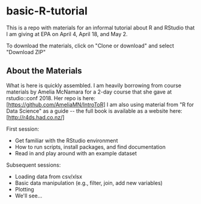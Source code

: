 # basic-R-tutorial

This is a repo with materials for an informal tutorial about R and RStudio that I am giving at EPA on April 4, April 18, and May 2.

To download the materials, click on "Clone or download" and select "Download ZIP"

## About the Materials

What is here is quickly assembled. I am heavily borrowing from course materials by Amelia McNamara for a 2-day course that she gave at rstudio::conf 2018. Her repo is here: [https://github.com/AmeliaMN/IntroToR] 
I am also using material from "R for Data Science" as a guide -- the full book is available as a website here: [http://r4ds.had.co.nz/]

First session:
 - Get familiar with the RStudio environment
 - How to run scripts, install packages, and find documentation
 - Read in and play around with an example dataset

Subsequent sessions:
 - Loading data from csv/xlsx
 - Basic data manipulation (e.g., filter, join, add new variables)
 - Plotting
 - We'll see...
 

